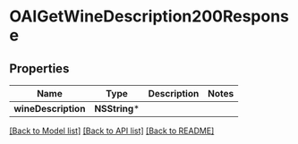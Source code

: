 # OAIGetWineDescription200Response

## Properties
Name | Type | Description | Notes
------------ | ------------- | ------------- | -------------
**wineDescription** | **NSString*** |  | 

[[Back to Model list]](../README.md#documentation-for-models) [[Back to API list]](../README.md#documentation-for-api-endpoints) [[Back to README]](../README.md)


